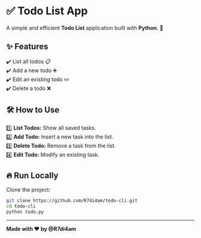 # ✅ Todo List App  

A simple and efficient **Todo List** application built with **Python**. 🚀  

## ✨ Features  
✔️ List all todos 📋  
✔️ Add a new todo ➕  
✔️ Edit an existing todo ✏️  
✔️ Delete a todo ❌  

## 🛠️ How to Use  
1️⃣ **List Todos:** Show all saved tasks.  
2️⃣ **Add Todo:** Insert a new task into the list.  
3️⃣ **Delete Todo:** Remove a task from the list.  
4️⃣ **Edit Todo:** Modify an existing task.  

## 🔥 Run Locally  
Clone the project:  
```bash
git clone https://github.com/R7di4am/todo-cli.git
cd todo-cli
python todo.py
```

---

**Made with ❤️ by @R7di4am**  
